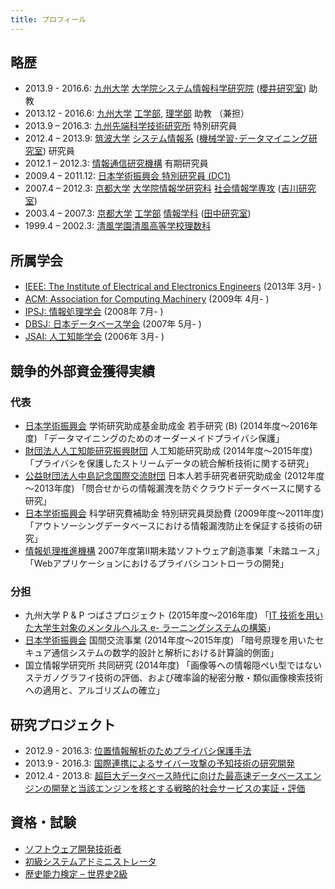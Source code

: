 ```yaml
---
title: プロフィール
---
```


## 略歴
* 2013.9 - 2016.6:
  [九州大学](http://www.kyushu-u.ac.jp)
  [大学院システム情報科学研究院](http://portal.isee.kyushu-u.ac.jp)
  ([櫻井研究室](http://itslab.csce.kyushu-u.ac.jp/index-j.html)) 助教
* 2013.12 - 2016.6:
  [九州大学](http://www.kyushu-u.ac.jp)
  [工学部](http://www.eng.kyushu-u.ac.jp/),
  [理学部](http://www.sci.kyushu-u.ac.jp/) 助教 （兼担）
* 2013.9 – 2016.3:
  [九州先端科学技術研究所](http://www.isit.or.jp/) 特別研究員
* 2012.4 – 2013.9:
  [筑波大学](http://www.tsukuba.ac.jp/)
  [システム情報系](http://www.sie.tsukuba.ac.jp/)
  ([機械学習･データマイニング研究室](http://www.mdl.cs.tsukuba.ac.jp/index_j.html)) 研究員
* 2012.1 – 2012.3:
  [情報通信研究機構](http://www.nict.go.jp/) 有期研究員
* 2009.4 – 2011.12:
  [日本学術振興会 特別研究員 (DC1)](http://www.jsps.go.jp/j-pd/index.html)
* 2007.4 – 2012.3:
  [京都大学](http://www.kyoto-u.ac.jp/ja)
  [大学院情報学研究科](http://www.i.kyoto-u.ac.jp/)
  [社会情報学専攻](http://www.soc.i.kyoto-u.ac.jp/)
  ([吉川研究室](http://www.db.soc.i.kyoto-u.ac.jp/))
* 2003.4 – 2007.3:
  [京都大学](http://www.kyoto-u.ac.jp/ja)
  [工学部](http://www.t.kyoto-u.ac.jp/ja)
  [情報学科](http://www.s-im.t.kyoto-u.ac.jp/ja)
  ([田中研究室](http://www.dl.kuis.kyoto-u.ac.jp/wordpress/))
* 1999.4 – 2002.3:
  [清風学園清風高等学校理数科](http://www.seifu.ac.jp/)

## 所属学会
* [IEEE: The Institute of Electrical and Electronics Engineers](http://www.ieee.org/index.html) (2013年 3月- )
* [ACM: Association for Computing Machinery](http://www.acm.org/) (2009年 4月- )
* [IPSJ: 情報処理学会](http://www.ipsj.or.jp/) (2008年 7月- )
* [DBSJ: 日本データベース学会](http://www.dbsj.org/) (2007年 5月- )
* [JSAI: 人工知能学会](http://www.ai-gakkai.or.jp/jsai/) (2006年 3月- )

## 競争的外部資金獲得実績
### 代表
* [日本学術振興会](http://www.jsps.go.jp/)
  学術研究助成基金助成金 若手研究 (B) (2014年度～2016年度)
  「データマイニングのためのオーダーメイドプライバシ保護」
* [財団法人人工知能研究振興財団](http://www.airpf.or.jp/)
  人工知能研究助成 (2014年度～2015年度)
  「プライバシを保護したストリームデータの統合解析技術に関する研究」
* [公益財団法人中島記念国際交流財団](http://www.nakajimafound.or.jp/)
  日本人若手研究者研究助成金 (2012年度～2013年度)
  「問合せからの情報漏洩を防ぐクラウドデータベースに関する研究」
* [日本学術振興会](http://www.jsps.go.jp/)
  科学研究費補助金 特別研究員奨励費 (2009年度～2011年度)
  「アウトソーシングデータベースにおける情報漏洩防止を保証する技術の研究」
* [情報処理推進機構](https://www.ipa.go.jp/)
  2007年度第Ⅱ期未踏ソフトウェア創造事業「未踏ユース」
  「Webアプリケーションにおけるプライバシコントローラの開発」

### 分担
* 九州大学 P & P つばさプロジェクト (2015年度〜2016年度)
  「[IT 技術を用いた大学生対象のメンタルヘルス e- ラーニングシステムの構築](http://www.chc.kyushu-u.ac.jp/~selfcare/TOP.html)」
* [日本学術振興会](http://www.jsps.go.jp/) 国間交流事業 (2014年度～2015年度)
  「暗号原理を用いたセキュア通信システムの数学的設計と解析における計算論的側面」
* 国立情報学研究所 共同研究 (2014年度)
  「画像等への情報隠ぺい型ではないステガノグラフイ技術の評価、および確率論的秘密分散・類似画像検索技術への適用と、アルゴリズムの確立」

## 研究プロジェクト
* 2012.9 - 2016.3:
  [位置情報解析のためプライバシ保護手法](https://joras.csis.u-tokyo.ac.jp/project/show/id/490)
* 2013.9 - 2016.3:
  [国際連携によるサイバー攻撃の予知技術の研究開発](http://itslab.inf.kyushu-u.ac.jp/cyber/jp/index.html)
* 2012.4 - 2013.8:
  [超巨大データベース時代に向けた最高速データベースエンジンの開発と当該エンジンを核とする戦略的社会サービスの実証・評価](http://www.tkl.iis.u-tokyo.ac.jp/FIRST/)

## 資格・試験
* [ソフトウェア開発技術者](http://www.jitec.jp/)
* [初級システムアドミニストレータ](http://www.jitec.jp/)
* [歴史能力検定 – 世界史2級](http://www.rekiken.gr.jp/)

